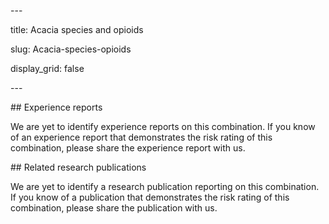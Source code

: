 ﻿\---

title: Acacia species and opioids

slug: Acacia-species-opioids

display\_grid: false

\---

\## Experience reports

We are yet to identify experience reports on this combination. If you know of an experience report that demonstrates the risk rating of this combination, please share the experience report with us.

\## Related research publications

We are yet to identify a research publication reporting on this combination. If you know of a publication that demonstrates the risk rating of this combination, please share the publication with us.


